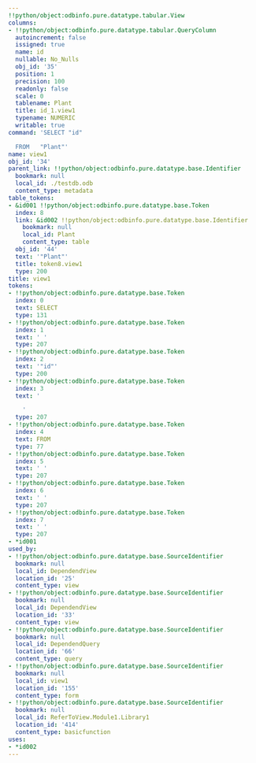 ```yaml
---
!!python/object:odbinfo.pure.datatype.tabular.View
columns:
- !!python/object:odbinfo.pure.datatype.tabular.QueryColumn
  autoincrement: false
  issigned: true
  name: id
  nullable: No_Nulls
  obj_id: '35'
  position: 1
  precision: 100
  readonly: false
  scale: 0
  tablename: Plant
  title: id_1.view1
  typename: NUMERIC
  writable: true
command: 'SELECT "id"

  FROM   "Plant"'
name: view1
obj_id: '34'
parent_link: !!python/object:odbinfo.pure.datatype.base.Identifier
  bookmark: null
  local_id: ./testdb.odb
  content_type: metadata
table_tokens:
- &id001 !!python/object:odbinfo.pure.datatype.base.Token
  index: 8
  link: &id002 !!python/object:odbinfo.pure.datatype.base.Identifier
    bookmark: null
    local_id: Plant
    content_type: table
  obj_id: '44'
  text: '"Plant"'
  title: token8.view1
  type: 200
title: view1
tokens:
- !!python/object:odbinfo.pure.datatype.base.Token
  index: 0
  text: SELECT
  type: 131
- !!python/object:odbinfo.pure.datatype.base.Token
  index: 1
  text: ' '
  type: 207
- !!python/object:odbinfo.pure.datatype.base.Token
  index: 2
  text: '"id"'
  type: 200
- !!python/object:odbinfo.pure.datatype.base.Token
  index: 3
  text: '

    '
  type: 207
- !!python/object:odbinfo.pure.datatype.base.Token
  index: 4
  text: FROM
  type: 77
- !!python/object:odbinfo.pure.datatype.base.Token
  index: 5
  text: ' '
  type: 207
- !!python/object:odbinfo.pure.datatype.base.Token
  index: 6
  text: ' '
  type: 207
- !!python/object:odbinfo.pure.datatype.base.Token
  index: 7
  text: ' '
  type: 207
- *id001
used_by:
- !!python/object:odbinfo.pure.datatype.base.SourceIdentifier
  bookmark: null
  local_id: DependendView
  location_id: '25'
  content_type: view
- !!python/object:odbinfo.pure.datatype.base.SourceIdentifier
  bookmark: null
  local_id: DependendView
  location_id: '33'
  content_type: view
- !!python/object:odbinfo.pure.datatype.base.SourceIdentifier
  bookmark: null
  local_id: DependendQuery
  location_id: '66'
  content_type: query
- !!python/object:odbinfo.pure.datatype.base.SourceIdentifier
  bookmark: null
  local_id: view1
  location_id: '155'
  content_type: form
- !!python/object:odbinfo.pure.datatype.base.SourceIdentifier
  bookmark: null
  local_id: ReferToView.Module1.Library1
  location_id: '414'
  content_type: basicfunction
uses:
- *id002
---
```

